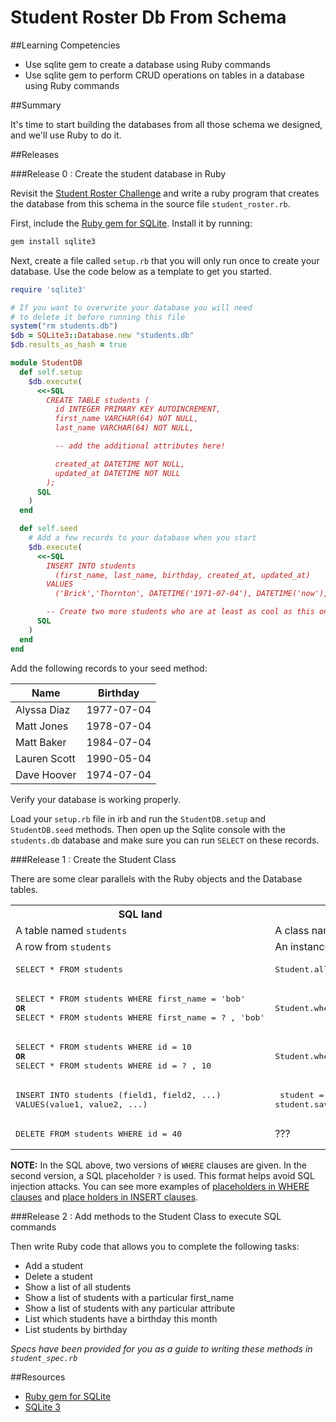# Student Roster Db From Schema

##Learning Competencies

* Use sqlite gem to create a database using Ruby commands
* Use sqlite gem to perform CRUD operations on tables in a database using Ruby commands

##Summary

 It's time to start building the databases from all those schema we designed, and we'll use Ruby to do it.

##Releases

###Release 0 : Create the student database in Ruby

Revisit the [Student Roster Challenge](../../../database-drill-student-roster-challenge) and write a ruby program that creates the database from this schema in the source file `student_roster.rb`.

First, include the [Ruby gem for SQLite](https://github.com/luislavena/sqlite3-ruby).  Install it by running:

```bash
gem install sqlite3
```

Next, create a file called `setup.rb`  that you will only run once to create your database.  Use the code below as a template to get you started.

```ruby
require 'sqlite3'

# If you want to overwrite your database you will need
# to delete it before running this file
system("rm students.db")
$db = SQLite3::Database.new "students.db"
$db.results_as_hash = true

module StudentDB
  def self.setup
    $db.execute(
      <<-SQL
        CREATE TABLE students (
          id INTEGER PRIMARY KEY AUTOINCREMENT,
          first_name VARCHAR(64) NOT NULL,
          last_name VARCHAR(64) NOT NULL,

          -- add the additional attributes here!

          created_at DATETIME NOT NULL,
          updated_at DATETIME NOT NULL
        );
      SQL
    )
  end

  def self.seed
    # Add a few records to your database when you start
    $db.execute(
      <<-SQL
        INSERT INTO students
          (first_name, last_name, birthday, created_at, updated_at)
        VALUES
          ('Brick','Thornton', DATETIME('1971-07-04'), DATETIME('now'), DATETIME('now'));

        -- Create two more students who are at least as cool as this one.
      SQL
    )
  end
end
```

Add the following records to your seed method:

| Name         | Birthday   |
| ------------ | ---------- |
| Alyssa Diaz  | 1977-07-04 |
| Matt Jones   | 1978-07-04 |
| Matt Baker   | 1984-07-04 |
| Lauren Scott | 1990-05-04 |
| Dave Hoover  | 1974-07-04 |

Verify your database is working properly.

Load your `setup.rb` file in irb and run the `StudentDB.setup`  and `StudentDB.seed` methods. Then open up the Sqlite console with the `students.db` database and make sure you can run `SELECT` on these records.

###Release 1 :  Create the Student Class

There are some clear parallels with the Ruby objects and the Database tables.

<table class="table table-striped table-bordered">
  <tr>
    <th>SQL land</th>
    <th>Ruby land</th>
  </tr>
  <tr>
    <td>A table named <code>students</code></td>
    <td>A class named <code>Student</code></td>
  </tr>
  <tr>
    <td>A row from <code>students</code></td>
    <td>An instance of <code>Student</code></td>
  </tr>
 <tr>
    <td><pre>SELECT * FROM students </pre></td>
    <td><pre>Student.all</pre></td>
  </tr>
  <tr>
    <td><pre>SELECT * FROM students WHERE first_name = 'bob'<br><b>OR</b><br>SELECT * FROM students WHERE first_name = ? , 'bob'</pre></td>
    <td><pre>Student.where('first_name = ?', 'bob')</pre></td>
  </tr>
  <tr>
    <td><pre>SELECT * FROM students WHERE id = 10<br><b>OR</b><br>SELECT * FROM students WHERE id = ? , 10</pre></td>
    <td><pre>Student.where('id = ?', 10)</pre></td>
  </tr>
    <td><pre>INSERT INTO students (field1, field2, ...)
VALUES(value1, value2, ...)</pre></td>
    <td>
      <pre> student = Student.new(data)
student.save</pre>
    </td>
  </tr>
  <tr>
    <td><pre>DELETE FROM students WHERE id = 40</pre></td>
    <td>???</td>
  </tr>
</table>

<b>NOTE:</b> In the SQL above, two versions of `WHERE` clauses are given. In the second version, a SQL placeholder `?` is used.  This format helps avoid SQL injection attacks.  You can see more examples of [placeholders in WHERE clauses](http://sqlite-ruby.rubyforge.org/sqlite3/faq.html#538670816) and [place holders in INSERT clauses](http://sqlite-ruby.rubyforge.org/sqlite3/faq.html#538670616).


###Release 2 : Add methods to the Student Class to execute SQL commands

Then write Ruby code that allows you to complete the following tasks:

- Add a student
- Delete a student
- Show a list of all students
- Show a list of students with a particular first_name
- Show a list of students with any particular attribute
- List which students have a birthday this month
- List students by birthday

*Specs have been provided for you as a guide to writing these methods in `student_spec.rb`*

<!-- ##Optimize Your Learning  -->

##Resources

* [Ruby gem for SQLite](https://github.com/luislavena/sqlite3-ruby)
* [SQLite 3](http://sqlite-ruby.rubyforge.org/sqlite3)
